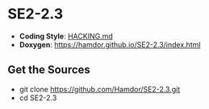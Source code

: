 SE2-2.3
=======

* __Coding Style__: [HACKING.md](https://github.com/Hamdor/SE2-2.3/blob/master/HACKING.md)
* __Doxygen__: https://hamdor.github.io/SE2-2.3/index.html

Get the Sources
---------------

* git clone https://github.com/Hamdor/SE2-2.3.git
* cd SE2-2.3

